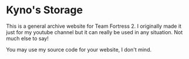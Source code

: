 # Kyno's Storage
This is a general archive website for Team Fortress 2. I originally made it just for my youtube channel but it can really be used in any situation.
Not much else to say!

You may use my source code for your website, I don't mind.
